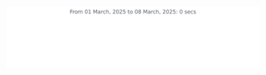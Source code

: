 <img
  src="https://github.com/andmatcha/readme-wakatime/blob/main/images/stat.svg"
  alt="Alternative Text"
/>

